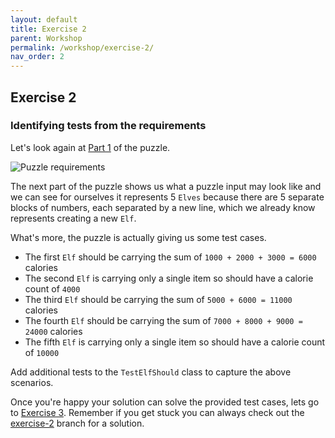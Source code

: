 ```yaml
---
layout: default
title: Exercise 2
parent: Workshop
permalink: /workshop/exercise-2/
nav_order: 2
---
```

## Exercise 2
### Identifying tests from the requirements

Let's look again at [Part 1](/workshop/day-1-part-1/) of the puzzle.

![Puzzle requirements](/assets/requirements2.png)

The next part of the puzzle shows us what a puzzle input may look like and we can see for ourselves it represents 5 `Elves` because there are 5 separate blocks of numbers, each separated by a new line, which we already know represents creating a new `Elf`.

What's more, the puzzle is actually giving us some test cases.
* The first `Elf` should be carrying the sum of `1000 + 2000 + 3000 = 6000` calories
* The second `Elf` is carrying only a single item so should have a calorie count of `4000`
* The third `Elf` should be carrying the sum of `5000 + 6000 = 11000` calories
* The fourth `Elf` should be carrying the sum of `7000 + 8000 + 9000 = 24000` calories
* The fifth `Elf` is carrying only a single item so should have a calorie count of `10000`

Add additional tests to the `TestElfShould` class to capture the above scenarios.

Once you're happy your solution can solve the provided test cases, lets go to [Exercise 3](/workshop/exercise-3/). Remember if you get stuck you can always check out the [exercise-2](https://github.com/jpgough/advent-of-tdd/tree/exercise-2) branch for a solution.

